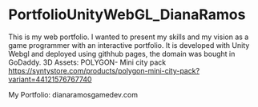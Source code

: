 # PortfolioUnityWebGL_DianaRamos
This is my web portfolio. I wanted to present my skills and my vision as a game programmer with an interactive portfolio. It is developed with Unity Webgl and deployed using githhub pages, the domain was bought in GoDaddy. 
3D Assets: POLYGON- Mini city pack https://syntystore.com/products/polygon-mini-city-pack?variant=44121576767740

My Portfolio:
dianaramosgamedev.com
